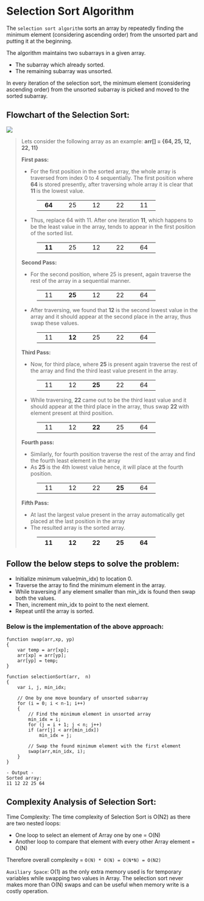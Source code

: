 # Selection Sort Algorithm

The `selection sort algorithm` sorts an array by repeatedly finding the minimum element (considering ascending order) from the unsorted part and putting it at the beginning.

The algorithm maintains two subarrays in a given array.

- The subarray which already sorted.
- The remaining subarray was unsorted.

In every iteration of the selection sort, the minimum element (considering ascending order) from the unsorted subarray is picked and moved to the sorted subarray.

## Flowchart of the Selection Sort:

![](https://media.geeksforgeeks.org/wp-content/cdn-uploads/20220203094305/Selection-Sort-Flowhchart.png)

<blockquote><p>Lets consider the following array as an example: <strong>arr[] = {64, 25, 12, 22, 11}</strong></p><p><strong>First pass:</strong></p><ul><li>For the first position in the sorted array, the whole array is traversed from index 0 to 4 sequentially. The first position where <strong>64 </strong>is stored presently, after traversing whole array it is clear that <strong>11 </strong>is the lowest value.</li></ul><figure class="table"><table><tbody><tr><td>&nbsp; &nbsp;<strong>64 &nbsp;&nbsp;</strong></td><td>&nbsp; &nbsp;25 &nbsp;&nbsp;</td><td>&nbsp; &nbsp;12 &nbsp;&nbsp;</td><td>&nbsp; &nbsp;22 &nbsp;&nbsp;</td><td>&nbsp; &nbsp;11 &nbsp;&nbsp;</td></tr></tbody></table></figure><ul><li>Thus, replace 64 with 11. After one iteration <strong>11</strong>, which happens to be the least value in the array, tends to appear in the first position of the sorted list.</li></ul><figure class="table"><table><tbody><tr><td>&nbsp; &nbsp;<strong>11 &nbsp;&nbsp;</strong></td><td>&nbsp; &nbsp;25 &nbsp;&nbsp;</td><td>&nbsp; &nbsp;12 &nbsp;&nbsp;</td><td>&nbsp; &nbsp;22 &nbsp;&nbsp;</td><td>&nbsp; &nbsp;64 &nbsp;&nbsp;</td></tr></tbody></table></figure><p><strong>Second Pass:</strong></p><ul><li>For the second position, where 25 is present, again traverse the rest of the array in a sequential manner.</li></ul><figure class="table"><table><tbody><tr><td>&nbsp; &nbsp;11 &nbsp;&nbsp;</td><td>&nbsp; &nbsp;<strong>25 &nbsp;&nbsp;</strong></td><td>&nbsp; &nbsp;12 &nbsp;&nbsp;</td><td>&nbsp; &nbsp;22 &nbsp;&nbsp;</td><td>&nbsp; &nbsp;64 &nbsp;&nbsp;</td></tr></tbody></table></figure><ul><li>After traversing, we found that <strong>12</strong> is the second lowest value in the array and it should appear at the second place in the array, thus swap these values.</li></ul><figure class="table"><table><tbody><tr><td>&nbsp; &nbsp;11 &nbsp;&nbsp;</td><td>&nbsp; &nbsp;<strong>12 &nbsp;&nbsp;</strong></td><td>&nbsp; &nbsp;25 &nbsp;&nbsp;</td><td>&nbsp; &nbsp;22 &nbsp;&nbsp;</td><td>&nbsp; &nbsp;64 &nbsp;&nbsp;</td></tr></tbody></table></figure><p><strong>Third Pass:</strong></p><ul><li>Now, for third place, where <strong>25</strong> is present again traverse the rest of the array and find the third least value present in the array.</li></ul><figure class="table"><table><tbody><tr><td>&nbsp; &nbsp;11 &nbsp;&nbsp;</td><td>&nbsp; &nbsp;12<strong> &nbsp;&nbsp;</strong></td><td>&nbsp; &nbsp;<strong>25</strong> &nbsp;&nbsp;</td><td>&nbsp; &nbsp;22 &nbsp;&nbsp;</td><td>&nbsp; &nbsp;64 &nbsp;&nbsp;</td></tr></tbody></table></figure><ul><li>While traversing, <strong>22 </strong>came out to be the third least value and it should appear at the third place in the array, thus swap <strong>22 </strong>with element present at third position.</li></ul><figure class="table"><table><tbody><tr><td>&nbsp; &nbsp;11 &nbsp;&nbsp;</td><td>&nbsp; &nbsp;12<strong> &nbsp;&nbsp;</strong></td><td>&nbsp; &nbsp;<strong>22</strong> &nbsp;&nbsp;</td><td>&nbsp; &nbsp;25 &nbsp;&nbsp;</td><td>&nbsp; &nbsp;64 &nbsp;&nbsp;</td></tr></tbody></table></figure><p><strong>Fourth pass:</strong></p><ul><li>Similarly, for fourth position traverse the rest of the array and find the fourth least element in the array&nbsp;</li><li>As <strong>25 </strong>is the 4th lowest value hence, it will place at the fourth position.</li></ul><figure class="table"><table><tbody><tr><td>&nbsp; &nbsp;11 &nbsp;&nbsp;</td><td>&nbsp; &nbsp;12<strong> &nbsp;&nbsp;</strong></td><td>&nbsp; &nbsp;22 &nbsp;&nbsp;</td><td>&nbsp; &nbsp;<strong>25 &nbsp;&nbsp;</strong></td><td>&nbsp; &nbsp;64 &nbsp;&nbsp;</td></tr></tbody></table></figure><p><strong>Fifth Pass:</strong></p><ul><li>At last the largest value present in the array automatically get placed at the last position in the array</li><li>The resulted array is the sorted array.</li></ul><figure class="table"><table><thead><tr><th>&nbsp; &nbsp;11 &nbsp;&nbsp;</th><th>&nbsp; &nbsp;12<strong> &nbsp;&nbsp;</strong></th><th>&nbsp; &nbsp;22 &nbsp;&nbsp;</th><th>&nbsp; &nbsp;<strong>25 &nbsp;&nbsp;</strong></th><th>&nbsp; &nbsp;64 &nbsp;&nbsp;</th></tr></thead></table></figure>
</blockquote>

## Follow the below steps to solve the problem:

- Initialize minimum value(min_idx) to location 0.
- Traverse the array to find the minimum element in the array.
- While traversing if any element smaller than min_idx is found then swap both the values.
- Then, increment min_idx to point to the next element.
- Repeat until the array is sorted.

### Below is the implementation of the above approach:

```
function swap(arr,xp, yp)
{
    var temp = arr[xp];
    arr[xp] = arr[yp];
    arr[yp] = temp;
}

function selectionSort(arr,  n)
{
    var i, j, min_idx;

    // One by one move boundary of unsorted subarray
    for (i = 0; i < n-1; i++)
    {
        // Find the minimum element in unsorted array
        min_idx = i;
        for (j = i + 1; j < n; j++)
        if (arr[j] < arr[min_idx])
            min_idx = j;

        // Swap the found minimum element with the first element
        swap(arr,min_idx, i);
    }
}

- Output -
Sorted array:
11 12 22 25 64
```

## Complexity Analysis of Selection Sort:

Time Complexity: The time complexity of Selection Sort is O(N2) as there are two nested loops:

- One loop to select an element of Array one by one = O(N)
- Another loop to compare that element with every other Array element = O(N)

Therefore overall complexity = `O(N) * O(N) = O(N*N) = O(N2)`

`Auxiliary Space`: O(1) as the only extra memory used is for temporary variables while swapping two values in Array. The selection sort never makes more than O(N) swaps and can be useful when memory write is a costly operation.
